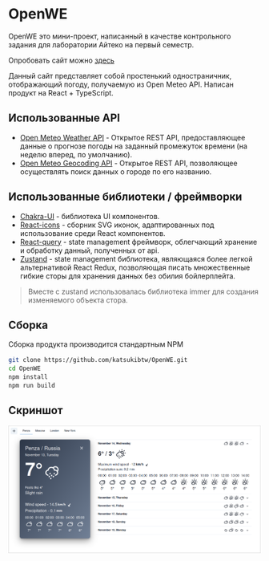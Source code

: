 # OpenWE

OpenWE это мини-проект, написанный в качестве контрольного задания для лаборатории Айтеко на первый семестр.

Опробовать сайт можно [здесь](https://katsukibtw.github.io/)

Данный сайт представляет собой простенький одностраничник, отображающий погоду, получаемую из Open Meteo API. Написан продукт на React + TypeScript.

## Использованные API

- [Open Meteo Weather API](https://open-meteo.com/en/docs) - Открытое REST API, предоставляющее данные о прогнозе погоды на заданный промежуток времени (на неделю вперед, по умолчанию).
- [Open Meteo Geocoding API](https://open-meteo.com/en/docs/geocoding-api) - Открытое REST API, позволяющее осуществлять поиск данных о городе по его названию.

## Использованные библиотеки / фреймворки

- [Chakra-UI](https://chakra-ui.com/) - библиотека UI компонентов.
- [React-icons](https://react-icons.github.io/react-icons/) - сборник SVG иконок, адаптированных под использование среди React компонентов.
- [React-query](https://tanstack.com/query/latest/) - state management фреймворк, облегчающий хранение и обработку данный, полученных от api.
- [Zustand](https://zustand-demo.pmnd.rs/) - state management библиотека, являющаяся более легкой альтернативой React Redux, позволяющая писать множественные гибкие сторы для хранения данных без обилия бойлерплейта.

> Вместе с zustand использовалась библиотека immer для создания изменяемого объекта стора.

## Сборка

Сборка продукта производится стандартным NPM

```sh
git clone https://github.com/katsukibtw/OpenWE.git
cd OpenWE
npm install
npm run build
```

## Скриншот

![screenshot](./assets/1.png)
